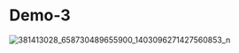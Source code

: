 # Demo-3
![381413028_658730489655900_1403096271427560853_n](https://github.com/Nishat-2022/Demo-3/assets/142864426/ff490f9f-be73-4bf3-86ad-a5d6ce6b1db6)
